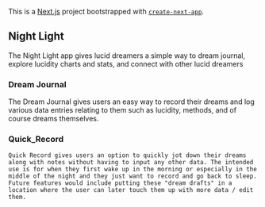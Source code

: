 This is a [Next.js](https://nextjs.org/) project bootstrapped with [`create-next-app`](https://github.com/vercel/next.js/tree/canary/packages/create-next-app).

## Night Light
  The Night Light app gives lucid dreamers a simple way to dream journal, explore lucidity charts and stats, and connect with other lucid dreamers


### Dream Journal
  The Dream Journal gives users an easy way to record their dreams and log various data entries relating to them such as lucidity, methods, and of course dreams themselves.

  ### Quick_Record
    Quick Record gives users an option to quickly jot down their dreams along with notes without having to input any other data. The intended use is for when they first wake up in the morning or especially in the middle of the night and they just want to record and go back to sleep.  Future features would include putting these "dream drafts" in a location where the user can later touch them up with more data / edit them.
